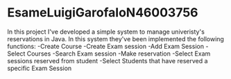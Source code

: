 # EsameLuigiGarofaloN46003756
In this project I've developed a simple system to manage univeristy's reservations in Java.
In this system they've been implemented the following functions:
-Create Course
-Create Exam session
-Add Exam Session
-Select Courses
-Search Exam session
-Make reservation
-Select Exam sessions reserved from student
-Select Students that have reserved a specific Exam Session
